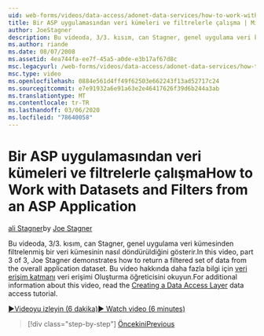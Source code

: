 ```yaml
---
uid: web-forms/videos/data-access/adonet-data-services/how-to-work-with-datasets-and-filters-from-an-asp-application
title: Bir ASP uygulamasından veri kümeleri ve filtrelerle çalışma | Microsoft Docs
author: JoeStagner
description: Bu videoda, 3/3. kısım, can Stagner, genel uygulama veri kümesinden filtrelenmiş bir veri kümesinin nasıl döndürüldiğini gösterir. Ek bilgi için AB...
ms.author: riande
ms.date: 08/07/2008
ms.assetid: 4ea744fa-ee7f-45a5-a0de-e3b17af67d8c
msc.legacyurl: /web-forms/videos/data-access/adonet-data-services/how-to-work-with-datasets-and-filters-from-an-asp-application
msc.type: video
ms.openlocfilehash: 0884e561d4ff49f62503e662243f13ad52717c24
ms.sourcegitcommit: e7e91932a6e91a63e2e46417626f39d6b244a3ab
ms.translationtype: MT
ms.contentlocale: tr-TR
ms.lasthandoff: 03/06/2020
ms.locfileid: "78640058"
---
```

# <a name="how-to-work-with-datasets-and-filters-from-an-asp-application"></a><span data-ttu-id="66bd6-104">Bir ASP uygulamasından veri kümeleri ve filtrelerle çalışma</span><span class="sxs-lookup"><span data-stu-id="66bd6-104">How to Work with Datasets and Filters from an ASP Application</span></span>

<span data-ttu-id="66bd6-105">[ali Stagner](https://github.com/JoeStagner)</span><span class="sxs-lookup"><span data-stu-id="66bd6-105">by [Joe Stagner](https://github.com/JoeStagner)</span></span>

<span data-ttu-id="66bd6-106">Bu videoda, 3/3. kısım, can Stagner, genel uygulama veri kümesinden filtrelenmiş bir veri kümesinin nasıl döndürüldiğini gösterir.</span><span class="sxs-lookup"><span data-stu-id="66bd6-106">In this video, part 3 of 3, Joe Stagner demonstrates how to return a filtered set of data from the overall application dataset.</span></span> <span data-ttu-id="66bd6-107">Bu video hakkında daha fazla bilgi için [veri erişim katmanı](../../../overview/data-access/introduction/creating-a-data-access-layer-vb.md) veri erişimi Oluşturma öğreticisini okuyun.</span><span class="sxs-lookup"><span data-stu-id="66bd6-107">For additional information about this video, read the [Creating a Data Access Layer](../../../overview/data-access/introduction/creating-a-data-access-layer-vb.md) data access tutorial.</span></span>

[<span data-ttu-id="66bd6-108">&#9654;Videoyu izleyin (6 dakika)</span><span class="sxs-lookup"><span data-stu-id="66bd6-108">&#9654; Watch video (6 minutes)</span></span>](https://channel9.msdn.com/Blogs/ASP-NET-Site-Videos/how-to-work-with-datasets-and-filters-from-an-asp-application)

> [!div class="step-by-step"]
> [<span data-ttu-id="66bd6-109">Öncekini</span><span class="sxs-lookup"><span data-stu-id="66bd6-109">Previous</span></span>](how-to-manually-bind-a-dataset-to-a-datagrid.md)
